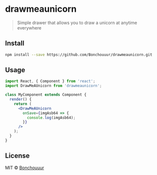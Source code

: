 # drawmeaunicorn

> Simple drawer that allows you to draw a unicorn at anytime everywhere

## Install

```bash
npm install --save https://github.com/Bonchouuur/drawmeaunicorn.git
```

## Usage

```jsx
import React, { Component } from 'react';
import DrawMeAUnicorn from 'drawmeaunicorn';

class MyComponent extends Component {
  render() {
    return (
      <DrawMeAUnicorn
        onSave={imgAsb64 => {
          console.log(imgAsb64);
        }}
      />
    );
  }
}
```

## License

MIT © [Bonchouuur](https://github.com/Bonchouuur)
